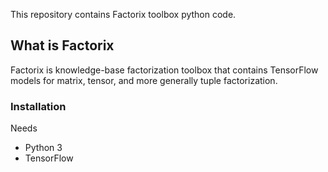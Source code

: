 This repository contains Factorix toolbox python code.


## What is Factorix

Factorix is knowledge-base factorization toolbox that contains TensorFlow models for matrix, tensor, and more generally tuple factorization.
   

### Installation

Needs 

 - Python 3
 - TensorFlow
